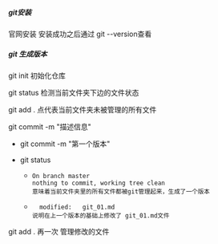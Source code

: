 ##### git安装

官网安装 安装成功之后通过 git --version查看

##### git 生成版本

git init 初始化仓库

git status 检测当前文件夹下边的文件状态

git add  .  点代表当前文件夹未被管理的所有文件

git commit -m "描述信息"

- git commit -m "第一个版本"

- git status

  - ```
    On branch master
    nothing to commit, working tree clean
    意味着当前文件夹里的所有文件都被git管理起来，生成了一个版本
    ```

  - ```
      modified:   git_01.md
    说明在上一个版本的基础上修改了 git_01.md文件
    ```

git add . 再一次 管理修改的文件
